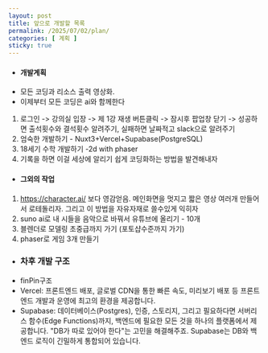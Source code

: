 ```yaml
---
layout: post
title: 앞으로 개발할 목록
permalink: /2025/07/02/plan/
categories: [ 계획 ]
sticky: true
---
```


* #### 개발계획 
- 모든 코딩과 리소스 출력 영상화. 
- 이제부터 모든 코딩은 ai와 함께한다
1. 로그인 -> 강의실 입장 -> 제 1강 재생 버튼클릭 -> 잠시후 팝업창 닫기 -> 성공하면 출석횟수와 결석횟수 알려주기, 실패하면 날짜적고 slack으로 알려주기
2. 엄숙한 개발하기 - Nuxt3+Vercel+Supabase(PostgreSQL) 
3. 18세기 수학 개발하기 -2d with phaser
4. 기록을 하면 이걸 세상에 알리기 쉽게 코딩화하는 방법을 발견해내자

* #### 그외의 작업
1. https://character.ai/ 보다 영감얻음. 메인화면을 멋지고 짧은 영상 여러개 만들어서 로테돌리자. 그리고 이 방법을 자유자재로 쓸수있게 익히자
2. suno ai로 내 시들을 음악으로 바꿔서 유튜브에 올리기 - 10개
3. 블렌더로 모델링 초중급까지 가기 (포토샵수준까지 가기)
4. phaser로 게임 3개 만들기

* ### 차후 개발 구조
- finPin구조
- Vercel: 프론트엔드 배포, 글로벌 CDN을 통한 빠른 속도, 미리보기 배포 등 프론트엔드 개발과 운영에 최고의 환경을 제공합니다.
- Supabase: 데이터베이스(Postgres), 인증, 스토리지, 그리고 필요하다면 서버리스 함수(Edge Functions)까지, 백엔드에 필요한 모든 것을 하나의 플랫폼에서 제공합니다. "DB가 따로 있어야 한다"는 고민을 해결해주죠. Supabase는 DB와 백엔드 로직이 긴밀하게 통합되어 있습니다.